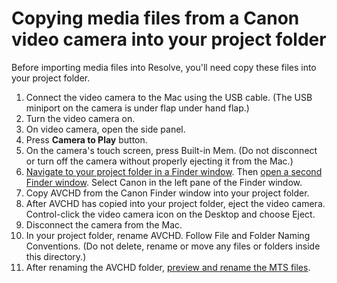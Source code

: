 # Copying media files from a Canon video camera into your project folder

Before importing media files into Resolve, you'll need copy these files into your project folder.

1. Connect the video camera to the Mac using the USB cable. \(The USB miniport on the camera is under flap under hand flap.\)
2. Turn the video camera on.
3. On video camera, open the side panel.
4. Press **Camera to Play** button.
5. On the camera's touch screen, press Built-in Mem. \(Do not disconnect or turn off the camera without properly ejecting it from the Mac.\)
6. [Navigate to your project folder in a Finder window](https://jjloomis.gitbooks.io/file-and-folder-management/content/navigating-folder-tree.html). Then [open a second Finder window](https://jjloomis.gitbooks.io/file-and-folder-management/content/opening-multiple-finder-windows.html). Select Canon in the left pane of the Finder window.
7. Copy AVCHD from the Canon Finder window into your project folder.
8. After AVCHD has copied into your project folder, eject the video camera. Control-click the video camera icon on the Desktop and choose Eject.
9. Disconnect the camera from the Mac.
10. In your project folder, rename AVCHD. Follow File and Folder Naming Conventions. \(Do not delete, rename or move any files or folders inside this directory.\)
11. After renaming the AVCHD folder, [preview and rename the MTS files](previewing-and-renaming-clips-in-finder.md).

